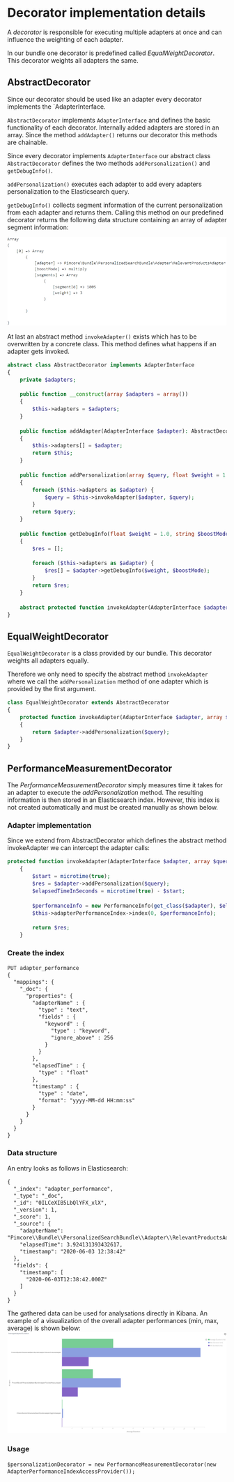 # Decorator implementation details

A *decorator* is responsible for executing multiple adapters at once and can influence the weighting of each adapter.

In our bundle one decorator is predefined called *EqualWeightDecorator*. This decorator weights all adapters the same.

## AbstractDecorator
Since our decorator should be used like an adapter every decorator implements the `AdapterInterface. 

`AbstractDecorator` implements `AdapterInterface` and defines the basic functionality of each decorator. Internally added adapters are stored in an array. Since the method `addAdapter()` returns our decorator this methods are chainable.

Since every decorator implements `AdapterInterface` our abstract class `AbstractDecorator` defines the two methods `addPersonalization()` and `getDebugInfo()`.

`addPersonalization()` executes each adapter to add every adapters personalization to the Elasticsearch query.

`getDebugInfo()` collects segment information of the current personalization from each adapter and returns them.
Calling this method on our predefined decorator returns the following data structure containing an array of adapter segment information:

![Data structure returned from a decorator](./img/debug_info_example_decorator.png)

At last an abstract method `invokeAdapter()` exists which has to be overwritten by a concrete class. This method defines what happens if an adapter gets invoked.

```php
abstract class AbstractDecorator implements AdapterInterface
{
    private $adapters;

    public function __construct(array $adapters = array())
    {
        $this->adapters = $adapters;
    }

    public function addAdapter(AdapterInterface $adapter): AbstractDecorator
    {
        $this->adapters[] = $adapter;
        return $this;
    }

    public function addPersonalization(array $query, float $weight = 1.0, string $boostMode = "multiply"): array
    {
        foreach ($this->adapters as $adapter) {
            $query = $this->invokeAdapter($adapter, $query);
        }
        return $query;
    }

    public function getDebugInfo(float $weight = 1.0, string $boostMode = "multiply"): array
    {
        $res = [];

        foreach ($this->adapters as $adapter) {
            $res[] = $adapter->getDebugInfo($weight, $boostMode);
        }
        return $res;
    }

    abstract protected function invokeAdapter(AdapterInterface $adapter, array $query): array;
}
```

## EqualWeightDecorator
`EqualWeightDecorator` is a class provided by our bundle. This decorator weights all adapters equally.

Therefore we only need to specify the abstract method `invokeAdapter` where we call the `addPersonalization` method of one adapter which is provided by the first argument.

```php
class EqualWeightDecorator extends AbstractDecorator
{
    protected function invokeAdapter(AdapterInterface $adapter, array $query): array
    {
        return $adapter->addPersonalization($query);
    }
}
```

## PerformanceMeasurementDecorator
The *PerformanceMeasurementDecorator* simply measures time it takes for an adapter to execute the *addPersonalization* method. The resulting information is then stored in an Elasticsearch index. However, this index is not created automatically and must be created manually as shown below.

### Adapter implementation
Since we extend from AbstractDecorator which defines the abstract method invokeAdapter we can intercept the adapter calls:
```php
protected function invokeAdapter(AdapterInterface $adapter, array $query): array
    {
        $start = microtime(true);
        $res = $adapter->addPersonalization($query);
        $elapsedTimeInSeconds = microtime(true) - $start;

        $performanceInfo = new PerformanceInfo(get_class($adapter), $elapsedTimeInSeconds * 1000);
        $this->adapterPerformanceIndex->index(0, $performanceInfo);

        return $res;
    }
```

### Create the index
```
PUT adapter_performance 
{
  "mappings": {
    "_doc": {
      "properties": {
        "adapterName" : {
          "type" : "text",
          "fields" : {
            "keyword" : {
              "type" : "keyword",
              "ignore_above" : 256
            }
          }
        },
        "elapsedTime" : {
          "type" : "float"
        },
        "timestamp" : {
          "type" : "date",
          "format": "yyyy-MM-dd HH:mm:ss"
        }
      }
    }
  }
}
```

### Data structure
An entry looks as follows in Elasticsearch:
```
{
  "_index": "adapter_performance",
  "_type": "_doc",
  "_id": "0ILCeXIB5LbQlYFX_xlX",
  "_version": 1,
  "_score": 1,
  "_source": {
    "adapterName": "Pimcore\\Bundle\\PersonalizedSearchBundle\\Adapter\\RelevantProductsAdapter",
    "elapsedTime": 3.924131393432617,
    "timestamp": "2020-06-03 12:38:42"
  },
  "fields": {
    "timestamp": [
      "2020-06-03T12:38:42.000Z"
    ]
  }
}
```

The gathered data can be used for analysations directly in Kibana. An example of a visualization of the overall adapter performances (min, max, average) is shown below:
![ExampleAdapterComparison](./img/adapter_performances_visalization_example.png)

### Usage
```
$personalizationDecorator = new PerformanceMeasurementDecorator(new AdapterPerformanceIndexAccessProvider());
```
